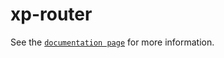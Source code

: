 # xp-router

See the [`documentation page`](http://www.expandjs.com/elements/xp-router) for more information.